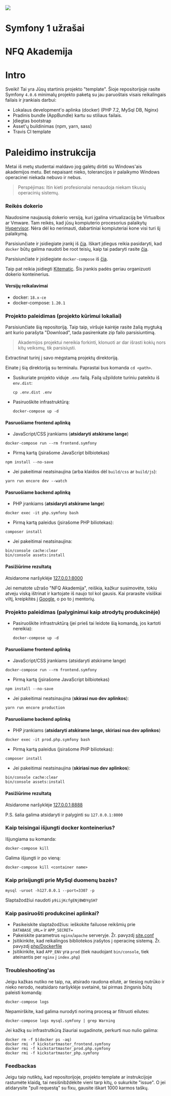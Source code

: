 ![](https://avatars0.githubusercontent.com/u/4995607?v=3&s=100)

Symfony 1 užrašai
=================


NFQ Akademija
============

# Intro

Sveiki! Tai yra Jūsų startinis projekto "template". 
Šioje repositorijoje rasite Symfony `4.0.6` minimalų projekto paketą su jau paruoštais 
visais reikalingais failais ir įrankiais darbui:
 
- Lokalaus development'o aplinka (docker) (PHP 7.2, MySql DB, Nginx)
- Pradinis bundle (AppBundle) kartu su stiliaus failais.
- Įdiegtas bootstrap
- Asset'ų buildinimas (npm, yarn, sass)
- Travis CI template


# Paleidimo instrukcija

Metai iš metų studentai maldavo jog galėtų dirbti su Windows'ais akademijos metu.
 Bet nepaisant nieko, tolerancijos ir palaikymo Windows operacinei niekada nebuvo ir nebus.  

> Perspėjimas: Itin kieti profesionalai nenaudoja niekam tikusių operacinių sistemų. 

### Reikės dokerio

Naudosime naujausią dokerio versiją, kuri įgalina virtualizaciją be Virtualbox ar Vmware.
 Tam reikės, kad jūsų kompiuterio procesorius palaikytų [Hypervisor](https://en.wikipedia.org/wiki/Hypervisor).
 Nėra dėl ko nerimauti, dabartiniai kompiuteriai kone visi turi šį palaikymą.

Parsisiunčiate ir įsidiegiate įrankį iš [čia](https://docs.docker.com/install/linux/docker-ce/ubuntu/). Iškart įdiegus reikia pasidaryti, kad `docker` būtų galima naudoti be root teisių, kaip tai padaryti rasite [čia](https://docs.docker.com/compose/install/).

Parsisiunčiate ir įsidiegiate `docker-compose` iš [čia](https://github.com/docker/compose/releases).

Taip pat reikia įsidiegti [Kitematic](https://github.com/docker/kitematic/releases).
 Šis įrankis padės geriau organizuoti dokerio konteinerius. 

#### Versijų reikalavimai
* docker: `18.x-ce`
* docker-compose: `1.20.1`


### Projekto paleidimas (projekto kūrimui lokaliai)
Parsisiunčiate šią repositoriją. Taip taip, viršuje kairėje rasite žalią mygtuką ant kurio parašyta "Download", tada pasirenkate zip failo parsisiuntimą.
 
> Akademijos projektui nereikia forkinti, klonuoti ar dar išrasti kokių nors kitų veiksmų, tik parsisiųsti.
 
Extractinat turinį į savo mėgstamą projektų direktoriją.

Einate į šią direktoriją su terminalu. Paprastai bus komanda `cd <path>`.

* Susikuriate projekto viduje `.env` failą. Failą užpildote turiniu pateiktu iš `env.dist`:
  ```
  cp .env.dist .env
  ```

* Pasiruoškite infrastruktūrą:
  ```
  docker-compose up -d
  ```
  
#### Pasruošiame frontend aplinką

* JavaScript/CSS įrankiams (**atsidaryti atskirame lange**)
```
docker-compose run --rm frontend.symfony
```
  * Pirmą kartą (įsirašome JavaScript bilbiotekas)
  ```
  npm install --no-save
  ```
  * Jei pakeitimai neatsinaujina (arba klaidos dėl `build/css` ar `build/js`):
  ```
  yarn run encore dev --watch
  ```

#### Pasruošiame backend aplinką


* PHP įrankiams (**atsidaryti atskirame lange**)
```
docker exec -it php.symfony bash
```
  * Pirmą kartą paleidus (įsirašome PHP biliotekas):
  ```
  composer install
  ```
  * Jei pakeitimai neatsinaujina:
  ```
  bin/console cache:clear
  bin/console assets:install
  ```

#### Pasižiūrime rezultatą

Atsidarome naršyklėje [127.0.0.1:8000](http://127.0.0.1:8000)

Jei nematote užrašo "NFQ Akademija", reiškia, kažkur susimovėte,
 tokiu atveju viską ištrinat ir kartojate iš naujo tol kol gausis.
 Kai prarasite visiškai viltį, kreipkitės į [Google](http://lmgtfy.com/?q=docker+is+not+working), o po to į mentorių.



### Projekto paleidimas (palyginimui kaip atrodytų produkcinėje)

* Pasiruoškite infrastruktūrą (jei prieš tai leidote šią komandą, jos kartoti nereikia):
  ```
  docker-compose up -d
  ```

#### Pasruošiame frontend aplinką

* JavaScript/CSS įrankiams (atsidaryti atskirame lange)
```
docker-compose run --rm frontend.symfony
```
  * Pirmą kartą (įsirašome JavaScript bilbiotekas)
  ```
  npm install --no-save
  ```
  * Jei pakeitimai neatsinaujina (**skirasi nuo dev aplinkos**):
  ```
  yarn run encore production
  ```
  
#### Pasruošiame backend aplinką

* PHP įrankiams (**atsidaryti atskirame lange, skiriasi nuo dev aplinkos**)
```
docker exec -it prod.php.symfony bash
```
  * Pirmą kartą paleidus (įsirašome PHP biliotekas):
  ```
  composer install
  ```
  * Jei pakeitimai neatsinaujina (**skiriasi nuo dev aplinkos**):
  ```
  bin/console cache:clear
  bin/console assets:install
  ```

#### Pasižiūrime rezultatą

Atsidarome naršyklėje [127.0.0.1:8888](http://127.0.0.1:8888)

P.S. šalia galima atsidaryti ir palyginti su `127.0.0.1:8000`


### Kaip teisingai išjungti docker konteinerius?

Išjungiama su komanda:
```
docker-compose kill
```

Galima išjungti ir po vieną:
```
docker-compose kill <container name>
```

### Kaip prisijungti prie MySql duomenų bazės?

```
mysql -uroot -h127.0.0.1 --port=3307 -p
```
Slaptažodžiui naudoti `p9iijKcfgENjBWDYgSH7`


### Kaip pasiruošti produkcinei aplinkai?

* Pasikeiskite slaptažodžius: ieškokite failuose reikšmių prie `DATABASE_URL=` ir `APP_SECRET=` 
* Pakeiskite parametrus `nginx`/`apache` serveryje. Žr. pavyzdį [site.conf](.docker/nginx/site.conf)
* Įsitikinkite, kad reikalingos bibliotekos įrašytos į operacinę sistemą. Žr. pavyzdį [php/Dockerfile](.docker/php/Dockerfile)
* Įsitikinkite, kad `APP_ENV` yra `prod` (tiek naudojant `bin/console`, tiek ateinantis per `nginx` į `index.php`) 


### Troubleshooting'as

Jeigu kažkas nutiko ne taip, na, atsirado raudona eilutė, ar tiesiog nutrūko ir nieko nerodo, neatsidaro naršyklėje svetainė, tai pirmas žingsnis būtų paleisti komandą:

```
docker-compose logs 
```

Nepamirškite, kad galima nurodyti norimą procesą ar filtruoti eilutes:

```
docker-compose logs mysql.symfony | grep Warning
```

Jei kažką su infrastrutkūrą žiauriai sugadinote, perkurti nuo nulio galima:
```
docker rm -f $(docker ps -aq)
docker rmi -f kickstartmaster_frontend.symfony
docker rmi -f kickstartmaster_prod.php.symfony
docker rmi -f kickstartmaster_php.symfony
```

### Feedbackas

Jeigu taip nutiktų, kad repositorijoje, projekto template ar instrukcijoje rastumėte klaidą, tai nesišnibždėkite vieni tarp kitų, o sukurkite "issue". 
O jei atidarysite "pull requestą" su fixu, gausite iškart 1000 karmos taškų.
